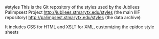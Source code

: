 #styles
This is the Git repository of the styles used by the Jubilees Palimpsest Project
http://jubilees.stmarytx.edu/styles (the main IIIF repository)
http://palimpsest.stmarytx.edu/styles (the data archive)

It includes CSS for HTML and XSLT for XML, customizing the epidoc style sheets
